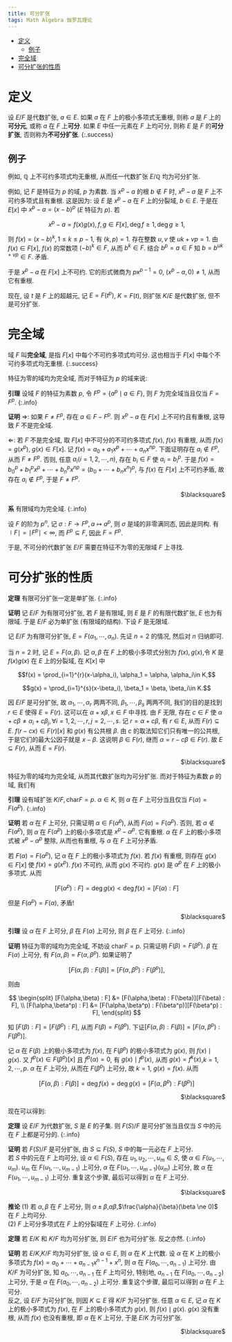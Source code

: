 ```yaml
---
title: 可分扩张
tags: Math Algebra 伽罗瓦理论
---
```

<!--
<meta http-equiv="content-type" content="text/html; charset=utf-8">
 <script type="text/x-mathjax-config">
 MathJax.Hub.Config({
   config: ["MMLorHTML.js"],
  jax: ["input/TeX", "output/HTML-CSS", "output/NativeMML"],
  extensions: ["MathMenu.js", "MathZoom.js"],
  TeX: {
    extensions: ["AMSmath.js", "AMSsymbols.js"],
    equationNumbers: {autoNumber: "AMS"}
  }
});
</script>
<script type="text/javascript" src="/usr/share/mathjax/MathJax.js"></script></head>
-->
<!-- vim-markdown-toc GFM -->

* [定义](#定义)
    * [例子](#例子)
* [完全域](#完全域)
* [可分扩张的性质](#可分扩张的性质)

<!-- vim-markdown-toc -->

# 定义
设 $E/F$ 是代数扩张, $a \in E$. 如果 $a$ 在 $F$ 上的极小多项式无重根, 则称 $a$ 是 $F$ 上的**可分元**, 或称 $a$ 在 $F$ 上**可分**. 如果 $E$ 中任一元素在 $F$ 上均可分, 则称 $E$ 是 $F$ 的**可分扩张**, 否则称为**不可分扩张**.
{:.success}

## 例子
例如, $\mathbb{Q}$ 上不可约多项式均无重根, 从而任一代数扩张 $E/\mathbb{Q}$ 均为可分扩张.
<!--more-->

例如, 记 $F$ 是特征为 $p$ 的域, $p$ 为素数.  当 $x^p - a$ 的根 $b \notin F$ 时, $x^p-a$ 是 $F$ 上不可约多项式且有重根. 这是因为: 设 $E$ 是 $x^p-a$ 在 $F$ 上的分裂域, $b \in E$. 于是在 $E[x]$ 中 $x^p-a = (x-b)^p$ ($E$ 特征为 $p$). 若

$$x^p - a = f(x)g(x), f,g \in F[x], \deg f \ge 1,\deg g \ge 1,$$

则 $f(x) = (x-b)^k, 1 \le k \le p-1$, 有 $(k,p) = 1$. 存在整数 $u,v$ 使 $uk + vp = 1$. 由 $f(x) \in F[x]$, $f(x)$ 的常数项 $(-b)^k \in F$, 从而 $b^k \in F$. 结合 $b^p = a \in F$ 知 $b = b^{uk + vp} \in F$. 矛盾.

于是 $x^p - a$ 在 $F[x]$ 上不可约. 它的形式微商为 $px^{p-1} = 0$, $(x^p - a,0) \ne 1$, 从而它有重根.

现在, 设 $t$ 是 $F$ 上的超越元, 记 $E = F(t^p)$, $K = F(t)$, 则扩张 $K/E$ 是代数扩张, 但不是可分扩张.

# 完全域
域 $F$ 叫**完全域**, 是指 $F[x]$ 中每个不可约多项式均可分. 这也相当于 $F[x]$ 中每个不可约多项式均无重根.
{:.success}

特征为零的域均为完全域, 而对于特征为 $p$ 的域来说:

**引理** 设域 $F$ 的特征为素数 $p$, 令 $F^p = \{a^p \mid a \in F\}$, 则 $F$ 为完全域当且仅当 $F = F^p$.
{:.info}

**证明** $\Rightarrow$: 如果 $F \ne F^p$, 存在 $a \in F-F^p$. 则 $x^p - a$ 在 $F[x]$ 上不可约且有重根, 这导致 $F$ 不是完全域.

$\Leftarrow$: 若 $F$ 不是完全域, 取 $F[x]$ 中不可分的不可约多项式 $f(x)$, $f(x)$ 有重根, 从而 $f(x) = g(x^p)$, $g(x) \in F[x]$. 记 $f(x) = a_0 + a_1x^p + \cdots + a_nx^{np}$. 下面证明存在 $a_i \notin F^p$, 从而 $F \ne F^p$. 否则, 任意 $a_i(i = 1,2,\cdots ,n)$, 存在 $b_i \in F$ 使 $a_i = b_i^p$. 于是 $f(x) = b_0^p + b_1^px^p + \cdots + b_n^px^{np} = (b_0 + \cdots + b_nx^n)^p$, 与 $f(x)$ 在 $F[x]$ 上不可约矛盾, 故存在 $a_i \notin F^p$, 于是 $F \ne F^p$.
<p align="right">$\blacksquare$</p>

**系** 有限域均为完全域.
{:.info}

设 $F$ 的阶为 $p^n$, 记 $\sigma: F \rightarrow F^p, a \mapsto a^p$, 则 $\sigma$ 是域的非零满同态, 因此是同构. 有 $\mid F\mid = \mid F^p\mid < \infty$, 而 $F^p \subseteq F$, 因此 $F = F^p$.

于是, 不可分的代数扩张 $E/F$ 需要在特征不为零的无限域 $F$ 上寻找.

# 可分扩张的性质
**定理** 有限可分扩张一定是单扩张.
{:.info}

**证明** 记 $E/F$ 为有限可分扩张, 若 $F$ 是有限域, 则 $E$ 是 $F$ 的有限代数扩张, $E$ 也为有限域. 于是 $E/F$ 必为单扩张 (有限域的结构). 下设 $F$ 是无限域.

记 $E/F$ 为有限可分扩张, $E = F(\alpha_1,\cdots,\alpha_n)$. 先证 $n=2$ 的情况, 然后对 $n$ 归纳即可.

当 $n = 2$ 时, 记 $E = F(\alpha,\beta)$. 记 $\alpha,\beta$ 在 $F$ 上的极小多项式分别为 $f(x),g(x)$,令 $K$ 是 $f(x)g(x)$ 在 $E$ 上的分裂域, 在 $K[x]$ 中

$$f(x) = \prod_{i=1}^{r}(x-\alpha_i), \alpha_1 = \alpha, \alpha_i\in K,$$

$$g(x) = \prod_{i=1}^{s}(x-\beta_i), \beta_1 = \beta, \beta_i\in K.$$

因 $E/F$ 是可分扩张, 故 $\alpha_1,\cdots,\alpha_r$ 两两不同, $\beta_1,\cdots,\beta_s$ 两两不同, 我们的目的是找到 $r \in E$ 使得 $E = F(r)$. 这可以在 $\alpha + x \beta,x \in F$ 中寻找. 由 $F$ 无限, 存在 $c \in F$ 使 $\alpha + c\beta \ne \alpha_i + c\beta_j, \forall i = 1,2,\cdots , r,j = 2,\cdots ,s$. 记 $r = \alpha + c\beta$, 有 $r \in E$, 从而 $F(r) \subseteq E$. $f(r - cx) \in F(r)[x]$ 和 $g(x)$ 有公共根 $\beta$. 由 $c$ 的取法知它们只有唯一的公共根, 于是它们的最大公因子就是 $x - \beta$. 这说明 $\beta \in F(r)$, 继而 $\alpha = r - c\beta \in F(r)$. 故 $E \subseteq F(r)$, 从而 $E = F(r)$.
<p align="right">$\blacksquare$</p>

特征为零的域均为完全域, 从而其代数扩张均为可分扩张. 而对于特征为素数 $p$ 的域, 我们有

**引理** 设有域扩张 $K/F,\mathrm{char} F = p$. $\alpha \in K$, 则 $\alpha$ 在 $F$ 上可分当且仅当 $F(\alpha) = F(\alpha^p)$.
{:.info}

**证明** 若 $\alpha$ 在 $F$ 上可分, 只需证明 $\alpha \in F(\alpha^p)$, 从而 $F(\alpha) = F(\alpha^p)$. 否则, 若 $\alpha \notin F(\alpha^p)$, 则 $\alpha$ 在 $F(\alpha^p)$ 上的极小多项式是 $x^p - \alpha^p$. 它有重根. $\alpha$ 在 $F$ 上的极小多项式被 $x^p - \alpha^p$ 整除, 从而也有重根, 与 $\alpha$ 在 $F$ 上可分矛盾.

若 $F(\alpha) = F(\alpha^p)$, 记 $\alpha$ 在 $F$ 上的极小多项式为 $f(x)$. 若 $f(x)$ 有重根, 则存在 $g(x) \in F[x]$ 使 $f(x) = g(x^p)$. $f(x)$ 不可约, 从而 $g(x)$ 不可约. $g(x)$
是 $\alpha^p$ 在 $F$ 上的极小多项式. 从而

$$[F(\alpha^p) : F] = \deg g(x) < \deg f(x) = [F(\alpha) : F]$$

但是 $F(\alpha^p) = F(\alpha)$, 矛盾!
<p align="right">$\blacksquare$</p>

**引理** 设 $\alpha$ 在 $F$ 上可分, $\beta$ 在 $F(\alpha)$ 上可分, 则 $\beta$ 在 $F$ 上可分.
{:.info}

**证明** 特征为零的域均为完全域, 不妨设 $\mathrm{char} F = p$. 只需证明 $F(\beta) = F(\beta^p)$. $\beta$ 在 $F(\alpha)$ 上可分, 有 $F(\alpha,\beta) = F(\alpha,\beta^p)$. 如果证明了

$$[F(\alpha,\beta) : F(\beta)] = [F(\alpha,\beta^p) : F(\beta^p)],$$

则由

$$
\begin{split}
[F(\alpha,\beta) : F] &= [F(\alpha,\beta) : F(\beta)][F(\beta) : F], \\
[F(\alpha,\beta^p) : F] &= [F(\alpha,\beta^p) : F(\beta^p)][F(\beta^p) : F],
\end{split}
$$

知 $[F(\beta) : F] = [F(\beta^p) : F]$, 从而 $F(\beta) = F(\beta^p)$. 下证$[F(\alpha,\beta) : F(\beta)] = [F(\alpha,\beta^p) : F(\beta^p)]$.

记 $\alpha$ 在 $F(\beta)$ 上的极小多项式为 $f(x)$, 在 $F(\beta^p)$ 的极小多项式为 $g(x)$, 则 $f(x) \mid g(x)$. 又 $f^p(x) \in F(\beta^p)[x]$ 且 $f^p(\alpha) = 0$, 有 $g(x) \mid f^p(x)$, 从而 $g(x) = f^k(x)$,$k = 1,2,\cdots,p$. $\alpha$ 在 $F$ 上可分, 从而在 $F(\beta^p)$ 上可分, 故 $k = 1$, $g(x) = f(x)$. 从而

$$[F(\alpha,\beta) : F(\beta)] = \deg f(x) = \deg g(x) = [F(\alpha,\beta^p) : F(\beta^p)]$$

<p align="right">$\blacksquare$</p>

现在可以得到:

**定理** 设 $E/F$ 为代数扩张, $S$ 是 $E$ 的子集. 则 $F(S)/F$ 是可分扩张当且仅当 $S$ 中的元在 $F$ 上都是可分的.
{:.info}

**证明** 若 $F(S)/F$ 是可分扩张, 由 $S \subseteq F(S)$, $S$ 中的每一元必在 $F$ 上可分.  
若 $S$ 中的元在 $F$ 上均可分, 设 $\alpha \in F(S)$, 存在 $u_1,u_2,\cdots ,u_m \in S$, 使 $\alpha \in F(u_1,\cdots ,u_m)$. $u_m$ 在 $F(u_1,\cdots ,u_{m-1})$ 上可分, $\alpha$ 在 $F(u_1,\cdots ,u_{m-1})(u_m)$ 上可分, 故 $\alpha$ 在 $F(u_1,\cdots ,u_{m-1})$ 上可分. 重复这个步骤, 最后可以得到 $\alpha$ 在 $F$ 上可分.
<p align="right">$\blacksquare$</p>

**推论** (1) 若 $\alpha,\beta$ 在 $F$ 上可分, 则 $\alpha \pm \beta$,$\alpha\beta$,$\frac{\alpha}{\beta}(\beta \ne 0)$ 在 $F$ 上均可分.  
(2) $F$ 上可分多项式在 $F$ 上的分裂域在 $F$ 上可分.
{:.info}

**定理** 若 $E/K$ 和 $K/F$ 均为可分扩张, 则 $E/F$ 也为可分扩张. 反之亦然.
{:.info}

**证明** 若 $E/K$,$K/F$ 均为可分扩张, 设 $\alpha \in E$, 则 $\alpha$ 在 $K$ 上代数. 设 $\alpha$ 在 $K$ 上的极小多项式为 $f(x) = a_0 + \cdots + a_{n-1}x^{n-1} + x^n$, 则 $\alpha$ 在 $F(a_0,\cdots ,a_{n-1})$ 上可分. 由 $K/F$ 为可分扩张, 知 $a_0,\cdots ,a_{n-1}$ 在 $F$ 上均可分, 特别地, $a_{n-1}$ 在 $F(a_0,\cdots ,a_{n-2})$ 上可分, 于是 $\alpha$ 在 $F(a_0,\cdots ,a_{n-2})$ 上可分. 重复这个步骤, 最后可以得到 $\alpha$ 在 $F$ 上可分.  
反之, 设 $E/F$ 为可分扩张, 则因 $K \subseteq E$ 得 $K/F$ 为可分扩张. 任意 $\alpha \in E$, 记 $\alpha$ 在 $K$ 上的极小多项式为 $f(x)$, 在 $F$ 上的极小多项式为 $g(x)$, 则 $f(x) \mid g(x)$. $g(x)$ 没有重根, 从而 $f(x)$ 也没有重根, 即 $\alpha$ 在 $K$ 上可分, 于是 $E/K$ 为可分扩张.
<p align="right">$\blacksquare$</p>
